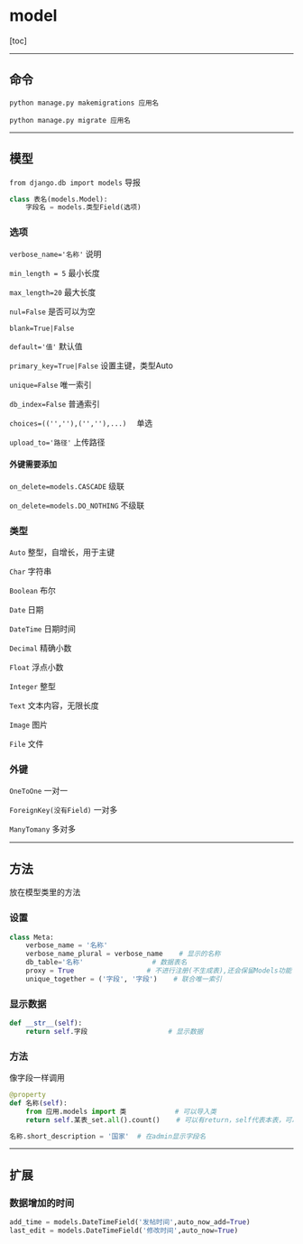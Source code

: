 # model



[toc]



---

## 命令



`python manage.py makemigrations 应用名`

`python manage.py migrate 应用名`



---

## 模型

`from django.db import models`    导报



```python
class 表名(models.Model):
    字段名 = models.类型Field(选项)
```

### 选项

`verbose_name='名称'`                          说明

`min_length = 5`                                  最小长度

`max_length=20`                                   最大长度

`nul=False`                                 是否可以为空    

`blank=True|False`

`default='值'`                                    默认值

`primary_key=True|False`                  设置主键，类型Auto

`unique=False`                                   唯一索引

`db_index=False`                                普通索引

`choices=(('',''),('',''),...)	`     单选

`upload_to='路径'`                            上传路径

#### 外键需要添加

`on_delete=models.CASCADE`             级联

`on_delete=models.DO_NOTHING`        不级联



### 类型

`Auto`                                               整型，自增长，用于主键

`Char`                                               字符串

`Boolean`                                          布尔

`Date`                                               日期

`DateTime`                                        日期时间

`Decimal`                                          精确小数

`Float`                                             浮点小数

`Integer`                                          整型

`Text`                                               文本内容，无限长度

`Image`                                             图片

`File`                                               文件



### 外键

`OneToOne`                                       一对一

`ForeignKey(没有Field)`                一对多

`ManyTomany`                                  多对多



---

## 方法

放在模型类里的方法



### 设置

```python
class Meta:
    verbose_name = '名称'
    verbose_name_plural = verbose_name	  # 显示的名称
    db_table='名称'		          # 数据表名
    proxy = True		          # 不进行注册(不生成表),还会保留Models功能
    unique_together = ('字段', '字段')	  # 联合唯一索引
```



### 显示数据

```python
def __str__(self):
    return self.字段			          # 显示数据
```



### 方法

像字段一样调用

```python
@property
def 名称(self):
    from 应用.models import 类            # 可以导入类
    return self.某表_set.all().count()    # 可以有return，self代表本表，可以在HTML调用

名称.short_description = '国家'  # 在admin显示字段名
```



---

## 扩展



### 数据增加的时间

```python
add_time = models.DateTimeField('发帖时间',auto_now_add=True)
last_edit = models.DateTimeField('修改时间',auto_now=True)
```






